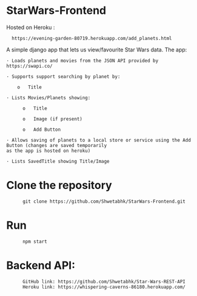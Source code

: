 # StarWars-Frontend

Hosted on Heroku :
    
      https://evening-garden-80719.herokuapp.com/add_planets.html

A simple django app that lets us view/favourite Star Wars data. The app:

    · Loads planets and movies from the JSON API provided by https://swapi.co/

    · Supports support searching by planet by:

        o   Title

    · Lists Movies/Planets showing:

          o   Title

          o   Image (if present)

          o   Add Button

    · Allows saving of planets to a local store or service using the Add Button (changes are saved temporarily
    as the app is hosted on heroku)

    · Lists SavedTitle showing Title/Image


# Clone the repository

          git clone https://github.com/Shwetabhk/StarWars-Frontend.git
          
# Run
          npm start
          
# Backend API:
          
          GitHub link: https://github.com/Shwetabhk/Star-Wars-REST-API
          Heroku link: https://whispering-caverns-86180.herokuapp.com/
